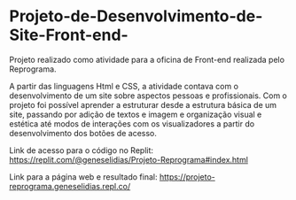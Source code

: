 # Projeto-de-Desenvolvimento-de-Site-Front-end-

Projeto realizado como atividade para a oficina de Front-end realizada pelo Reprograma.



A partir das linguagens Html e CSS, a atividade contava com o desenvolvimento de um site sobre aspectos pessoas e profissionais. Com o projeto foi possível aprender a estruturar desde a estrutura básica de um site, passando por adição de textos e imagem e organização visual e estética até modos de interações com os visualizadores a partir do desenvolvimento dos botões de acesso.





Link de acesso para o código no Replit: https://replit.com/@geneselidias/Projeto-Reprograma#index.html


Link para a página web e resultado final: https://projeto-reprograma.geneselidias.repl.co/
